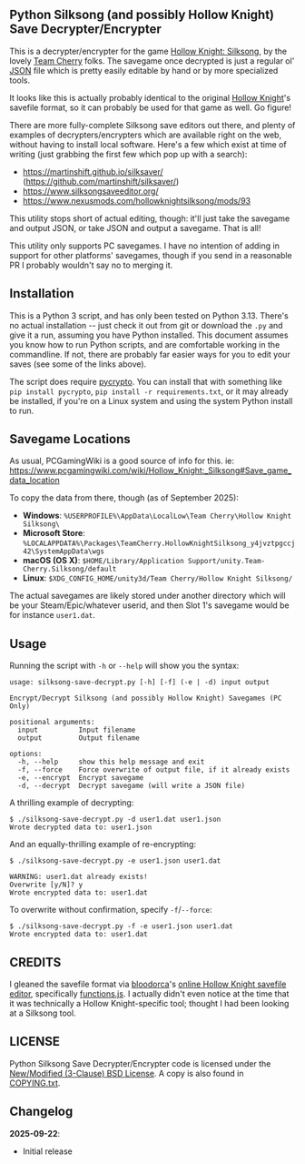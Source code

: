 Python Silksong (and possibly Hollow Knight) Save Decrypter/Encrypter
---------------------------------------------------------------------

This is a decrypter/encrypter for the game
[Hollow Knight: Silksong](https://store.steampowered.com/app/1030300/Hollow_Knight_Silksong/),
by the lovely [Team Cherry](https://www.teamcherry.com.au/) folks.  The
savegame once decrypted is just a regular ol' [JSON](https://www.json.org/)
file which is pretty easily editable by hand or by more specialized tools.

It looks like this is actually probably identical to the original
[Hollow Knight](https://store.steampowered.com/app/367520/Hollow_Knight/)'s savefile
format, so it can probably be used for that game as well.  Go figure!

There are more fully-complete Silksong save editors out there, and plenty
of examples of decrypters/encrypters which are available right on the
web, without having to install local software.  Here's a few which exist
at time of writing (just grabbing the first few which pop up with a search):

- <https://martinshift.github.io/silksaver/> (<https://github.com/martinshift/silksaver/>)
- <https://www.silksongsaveeditor.org/>
- <https://www.nexusmods.com/hollowknightsilksong/mods/93>

This utility stops short of actual editing, though: it'll just take the savegame
and output JSON, or take JSON and output a savegame.  That is all!

This utility only supports PC savegames.  I have no intention of adding in support
for other platforms' savegames, though if you send in a reasonable PR I probably
wouldn't say no to merging it.

Installation
------------

This is a Python 3 script, and has only been tested on Python 3.13.  There's no
actual installation -- just check it out from git or download the `.py` and give
it a run, assuming you have Python installed.  This document assumes you know
how to run Python scripts, and are comfortable working in the commandline.  If not,
there are probably far easier ways for you to edit your saves (see some of the
links above).

The script does require [pycrypto](https://pypi.org/project/pycrypto/).  You
can install that with something like `pip install pycrypto`, `pip install -r
requirements.txt`, or it may already be installed, if you're on a Linux system
and using the system Python install to run.

Savegame Locations
------------------

As usual, PCGamingWiki is a good source of info for this.  ie:
<https://www.pcgamingwiki.com/wiki/Hollow_Knight:_Silksong#Save_game_data_location>

To copy the data from there, though (as of September 2025):

- **Windows**: `%USERPROFILE%\AppData\LocalLow\Team Cherry\Hollow Knight Silksong\`
- **Microsoft Store**: `%LOCALAPPDATA%\Packages\TeamCherry.HollowKnightSilksong_y4jvztpgccj42\SystemAppData\wgs`
- **macOS (OS X)**: `$HOME/Library/Application Support/unity.Team-Cherry.Silksong/default`
- **Linux**: `$XDG_CONFIG_HOME/unity3d/Team Cherry/Hollow Knight Silksong/`

The actual savegames are likely stored under another directory which will be your
Steam/Epic/whatever userid, and then Slot 1's savegame would be for instance `user1.dat`.

Usage
-----

Running the script with `-h` or `--help` will show you the syntax:

    usage: silksong-save-decrypt.py [-h] [-f] (-e | -d) input output

    Encrypt/Decrypt Silksong (and possibly Hollow Knight) Savegames (PC Only)

    positional arguments:
      input          Input filename
      output         Output filename

    options:
      -h, --help     show this help message and exit
      -f, --force    Force overwrite of output file, if it already exists
      -e, --encrypt  Encrypt savegame
      -d, --decrypt  Decrypt savegame (will write a JSON file)

A thrilling example of decrypting:

    $ ./silksong-save-decrypt.py -d user1.dat user1.json
    Wrote decrypted data to: user1.json

And an equally-thrilling example of re-encrypting:

    $ ./silksong-save-decrypt.py -e user1.json user1.dat

    WARNING: user1.dat already exists!
    Overwrite [y/N]? y
    Wrote encrypted data to: user1.dat

To overwrite without confirmation, specify `-f`/`--force`:

    $ ./silksong-save-decrypt.py -f -e user1.json user1.dat
    Wrote encrypted data to: user1.dat

CREDITS
-------

I gleaned the savefile format via [bloodorca](https://github.com/bloodorca)'s
[online Hollow Knight savefile editor](https://github.com/bloodorca/hollow),
specifically [functions.js](https://github.com/bloodorca/hollow/blob/489b2d313953a6b54e49b9b8633657c9baee7bd0/src/functions.js).
I actually didn't even notice at the time that it was technically a
Hollow Knight-specific tool; thought I had been looking at a Silksong tool.

LICENSE
-------

Python Silksong Save Decrypter/Encrypter code is licensed under the
[New/Modified (3-Clause) BSD License](https://opensource.org/licenses/BSD-3-Clause).
A copy is also found in [COPYING.txt](COPYING.txt).

Changelog
---------

**2025-09-22**:
 * Initial release

